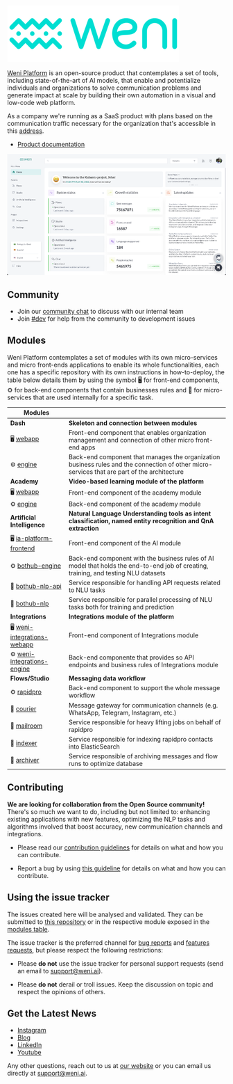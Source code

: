 <img src="https://github.com/Ilhasoft/weni-platform/raw/main/images/logos/png/weni-396x129-color.png" data-canonical-src="https://github.com/Ilhasoft/weni-platform/raw/main/images/logos/png/weni-396x129-color.png" width="396"/>

[Weni Platform](https://weni.ai) is an open-source product that contemplates a set of tools, including state-of-the-art of AI models, that enable and potentialize individuals and organizations to solve communication problems and generate impact at scale by building their own automation in a visual and low-code web platform.

As a company we're running as a SaaS product with plans based on the communication traffic necessary for the organization that's accessible in this [address](https://dash.weni.ai).

- [Product documentation](https://docs.weni.ai)

<img src="https://github.com/Ilhasoft/weni-platform/raw/main/images/product/home.png" data-canonical-src="https://github.com/Ilhasoft/weni-platform/raw/main/images/product/home.png"/>

## Community

- Join our [community chat](https://community-chat.weni.ai) to discuss with our internal team
- Join [#dev](https://community-chat.weni.ai/channel/dev) for help from the community to development issues

## Modules

Weni Platform contemplates a set of modules with its own micro-services and micro front-ends applications to enable its whole functionalities, each one has a specific repository with its own instructions in how-to-deploy, the table below details them by using the symbol 🖥️  for front-end components, ⚙️ for back-end components that contain businesses rules and 🧩 for micro-services that are used internally for a specific task.

| Modules                                                       |                                                              |
| ------------------------------------------------------------ | ------------------------------------------------------------ |
| **Dash**                                                     | **Skeleton and connection between modules**                  |
| 🖥️ [webapp](https://github.com/Ilhasoft/weni-webapp)          | Front-end component that enables organization management and connection of other micro front-end apps |
| ⚙️ [engine](https://github.com/Ilhasoft/weni-engine)          | Back-end component that manages the organization business rules and the connection of other micro-services that are part of the architecture |
| **Academy**                                                  | **Video-based learning module of the platform**              |
| 🖥️ [webapp](https://github.com/Ilhasoft/weni-academy)         | Front-end component of the academy module                    |
| ⚙️ [engine](https://github.com/Ilhasoft/weni-academy-engine)  | Back-end component of the academy module                     |
| **Artificial Intelligence**                                  | **Natural Language Understanding tools as intent classification, named entity recognition and QnA extraction** |
| 🖥️ [ia-platform-frontend](https://github.com/Ilhasoft/ia-platform-frontend) | Front-end component of the AI module                         |
| ⚙️ [bothub-engine](https://github.com/Ilhasoft/bothub-engine) | Back-end component with the business rules of AI model that holds the end-to-end job of creating, training, and testing NLU datasets |
| 🧩 [bothub-nlp-api](https://github.com/bothub-it/bothub-nlp-api) | Service responsible for handling API requests related to NLU tasks |
| 🧩 [bothub-nlp](https://github.com/bothub-it/bothub-nlp)      | Service responsible for parallel processing of NLU tasks both for training and prediction |
| **Integrations**                                             | **Integrations module of the platform**                      |
| 🖥️ [weni-integrations-webapp](https://github.com/Ilhasoft/weni-integrations-webapp) | Front-end component of Integrations module                   |
| ⚙️ [weni-integrations-engine](https://github.com/Ilhasoft/weni-integrations-engine) | Back-end componente that provides so API endpoints and business rules of Integrations module |
| **Flows/Studio**                                             | **Messaging data workflow**                                  |
| ⚙️ [rapidpro](https://github.com/ilhasoft/rapidpro)           | Back-end component to support the whole message workflow     |
| 🧩 [courier](https://github.com/ilhasoft/courier)             | Message gateway for communication channels (e.g. WhatsApp, Telegram, Instagram, etc.) |
| 🧩 [mailroom](https://github.com/ilhasoft/mailroom)           | Service responsible for heavy lifting jobs on behalf of rapidpro |
| 🧩 [indexer](https://github.com/ilhasoft/rp-archiver)         | Service responsible for indexing rapidpro contacts into ElasticSearch |
| 🧩 [archiver](https://github.com/ilhasoft/rp-indexer)         | Service responsible of archiving messages and flow runs to optimize database |

## Contributing

**We are looking for collaboration from the Open Source community!** There's so much we want to do, 
including but not limited to: enhancing existing applications with new features, 
optimizing the NLP tasks and algorithms involved that boost accuracy, new communication channels and integrations.

* Please read our [contribution guidelines](https://github.com/ilhasoft/weni-platform/blob/main/.github/CONTRIBUTING.md) 
for details on what and how you can contribute.

* Report a bug by using [this guideline](https://github.com/ilhasoft/weni-platform/blob/main/.github/CONTRIBUTING.md#report-a-bug) 
for details on what and how you can contribute.

## Using the issue tracker

The issues created here will be analysed and validated. They can be submitted to [this repository](https://github.com/ilhasoft/weni-platform) or in the respective module exposed in the [modules table](https://github.com/Ilhasoft/weni-platform/tree/main#modules).

The issue tracker is the preferred channel for [bug reports](https://github.com/ilhasoft/weni-platform/blob/main/.github/CONTRIBUTING.md#report-a-bug) and [features requests](#features), but please respect the following restrictions:

- Please **do not** use the issue tracker for personal support requests (send an email to [support@weni.ai](mailto:support@weni.ai)).

- Please **do not** derail or troll issues. Keep the discussion on topic and respect the opinions of others.

<a name="features"></a>

## Get the Latest News

- [Instagram](https://instagram.com/weni.ai)
- [Blog](https://weni.ai/blog/)
- [LinkedIn](https://www.linkedin.com/company/weniai)
- [Youtube](https://www.youtube.com/c/WeniPlatform)

Any other questions, reach out to us at [our website](https://weni.ai) or you can email us directly at [support@weni.ai](mailto:support@weni.ai).
